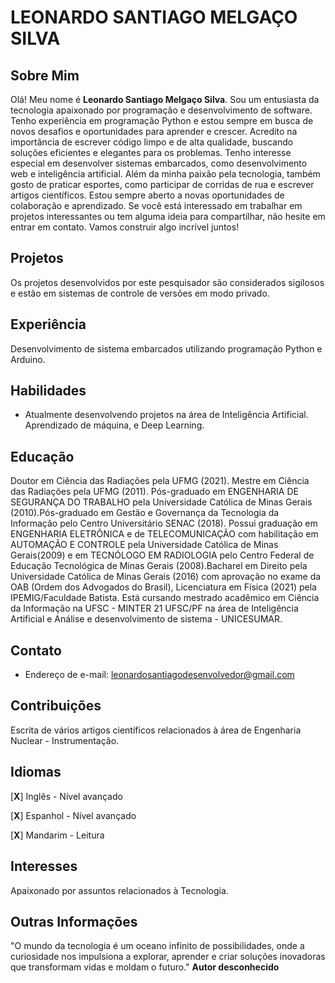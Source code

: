# LEONARDO SANTIAGO MELGAÇO SILVA

## Sobre Mim

Olá! Meu nome é **Leonardo Santiago Melgaço Silva**. Sou um entusiasta da tecnologia apaixonado por programação e desenvolvimento de software. Tenho experiência em programação Python e estou sempre em busca de novos desafios e oportunidades para aprender e crescer.
Acredito na importância de escrever código limpo e de alta qualidade, buscando soluções eficientes e elegantes para os problemas. Tenho interesse especial em desenvolver sistemas embarcados, como desenvolvimento web e inteligência artificial.
Além da minha paixão pela tecnologia, também gosto de praticar esportes, como participar de corridas de rua e escrever artigos científicos.
Estou sempre aberto a novas oportunidades de colaboração e aprendizado. Se você está interessado em trabalhar em projetos interessantes ou tem alguma ideia para compartilhar, não hesite em entrar em contato. Vamos construir algo incrível juntos!


## Projetos

Os projetos desenvolvidos por este pesquisador são considerados sigilosos e estão em sistemas de controle de versões em modo privado.

## Experiência

Desenvolvimento de sistema embarcados utilizando programação Python e Arduino.

## Habilidades

- Atualmente desenvolvendo projetos na área de Inteligência Artificial. Aprendizado de máquina, e Deep Learning.

## Educação

Doutor em Ciência das Radiações pela UFMG (2021). Mestre em Ciência das Radiações pela UFMG (2011). Pós-graduado em ENGENHARIA DE SEGURANÇA DO TRABALHO pela Universidade Católica de Minas Gerais (2010).Pós-graduado em Gestão e Governança da Tecnologia da Informação pelo Centro Universitário SENAC (2018). Possui graduação em ENGENHARIA ELETRÔNICA e de TELECOMUNICAÇÃO com habilitação em AUTOMAÇÃO E CONTROLE pela Universidade Católica de Minas Gerais(2009) e em TECNÓLOGO EM RADIOLOGIA pelo Centro Federal de Educação Tecnológica de Minas Gerais (2008).Bacharel em Direito pela Universidade Católica de Minas Gerais (2016) com aprovação no exame da OAB (Ordem dos Advogados do Brasil), Licenciatura em Física (2021) pela IPEMIG/Faculdade Batista. Está cursando mestrado acadêmico em Ciência da Informação na UFSC - MINTER 21 UFSC/PF na área de Inteligência Artificial e Análise e desenvolvimento de sistema - UNICESUMAR.


## Contato

- Endereço de e-mail: leonardosantiagodesenvolvedor@gmail.com


## Contribuições

Escrita de vários artigos científicos relacionados à área de Engenharia Nuclear - Instrumentação.

## Idiomas

[**X**] Inglês - Nível avançado

[**X**] Espanhol - Nível avançado

[**X**] Mandarim - Leitura

## Interesses

Apaixonado por assuntos relacionados à Tecnologia.

## Outras Informações

"O mundo da tecnologia é um oceano infinito de possibilidades, onde a curiosidade nos impulsiona a explorar, aprender e criar soluções inovadoras que transformam vidas e moldam o futuro." **Autor desconhecido**



